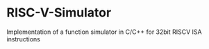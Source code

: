 # RISC-V-Simulator
Implementation of a function simulator in C/C++ for 32bit RISCV ISA instructions


